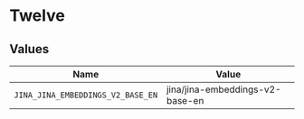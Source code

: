 # Twelve


## Values

| Name                              | Value                             |
| --------------------------------- | --------------------------------- |
| `JINA_JINA_EMBEDDINGS_V2_BASE_EN` | jina/jina-embeddings-v2-base-en   |